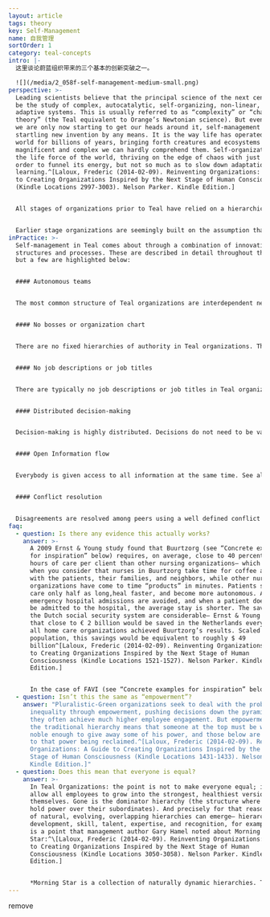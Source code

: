 ```yaml
---
layout: article
tags: theory
key: Self-Management
name: 自我管理
sortOrder: 1
category: teal-concepts
intro: |-
  这里谈论蔚蓝组织带来的三个基本的创新突破之一。

  ![](/media/2_058f-self-management-medium-small.png)
perspective: >-
  Leading scientists believe that the principal science of the next century will
  be the study of complex, autocatalytic, self-organizing, non-linear, and
  adaptive systems. This is usually referred to as “complexity” or “chaos
  theory” (the Teal equivalent to Orange’s Newtonian science). But even though
  we are only now starting to get our heads around it, self-management is not a
  startling new invention by any means. It is the way life has operated in the
  world for billions of years, bringing forth creatures and ecosystems so
  magnificent and complex we can hardly comprehend them. Self-organization is
  the life force of the world, thriving on the edge of chaos with just enough
  order to funnel its energy, but not so much as to slow down adaptation and
  learning.^[Laloux, Frederic (2014-02-09). Reinventing Organizations: A Guide
  to Creating Organizations Inspired by the Next Stage of Human Consciousness
  (Kindle Locations 2997-3003). Nelson Parker. Kindle Edition.]


  All stages of organizations prior to Teal have relied on a hierarchical power structure, with certain people exerting authority over others. The concentration of power and decision-making at the top, separating colleagues into the powerful and the powerless, brings with it problems that have plagued organizations for as long as we can remember. Power in organizations is seen as a scarce commodity worth fighting for. This situation invariably brings out the shadowy side of human nature: personal ambition, politics, mistrust, fear, and greed. At the bottom of organizations, it often evokes the twin brothers of powerlessness: resignation and resentment. The widespread lack of motivation we witness in many organizations is a devastating side effect of the unequal distribution of power. For a few lucky people, work is a place of joyful self-expression, a place of camaraderie with colleagues in pursuit of a meaningful purpose. For far too many, it is simply drudgery, a few hours of life “rented out” every day in exchange for a paycheck. The story of the global workforce is a sad tale of wasted talent and energy.^[Laloux, Frederic (2014-02-09). Reinventing Organizations: A Guide to Creating Organizations Inspired by the Next Stage of Human Consciousness (Kindle Locations 1416-1423). Nelson Parker. Kindle Edition.] ^[A 2012 survey conducted by Tower Watson, a human resources consulting firm polled 32,000 workers in the corporate sector in 29 countries to measure employee engagement (as well as the key factors contributing to engagement, such as confidence in senior management and the perceived interest by senior management in employee well-being). The overarching conclusion: just around a third of people are engaged in their work (35 percent). Many more people are “detached” or actively “disengaged” (43 percent). The remaining 22 percent feel “unsupported.”] ^[For a deep discussion of what motivates the modern worker, see Drive: The Surprising Truth About What Motivates Us by Daniel Pink, Riverhead Hardcover, 2009.]


  Earlier stage organizations are seemingly built on the assumption that people cannot be trusted to act in the organization’s best interest without supervision. Teal Organizations are built on a foundation of mutual trust. Workers and employees are seen as reasonable people that want to do good work and can be trusted to do the right thing. With that premise, very few rules and control mechanisms are needed. And employees are energized to make extraordinary things happen.
inPractice: >-
  Self-management in Teal comes about through a combination of innovative
  structures and processes. These are described in detail throughout the wiki,
  but a few are highlighted below:


  #### Autonomous teams


  The most common structure of Teal organizations are interdependent networks of small, autonomous teams. The nature of these networks will take a variety of forms, depending on the characteristics of their industry and environment, but all consist primarily of teams, usually 10-20 people, that self-organize and are not under the authority of anyone outside the team.


  #### No bosses or organization chart


  There are no fixed hierarchies of authority in Teal organizations. There are no bosses within or outside of the teams. The primacy of the boss-subordinate relationship is replaced with peer-based mutual commitments. Decision rights and power flow to any individual who has the expertise, interest, or willingness to step in and contribute to a situation. Fluid, natural hierarchies replace the fixed power hierarchies of the traditional pyramid - leaving the organization without an organizational chart. See also [Organizational Structure](../organizational-structure/).


  #### No job descriptions or job titles


  There are typically no job descriptions or job titles in Teal organizations. Rather each individual has a number of roles that he/she has agreed to and committed to fulfill. When someone senses an issue or an opportunity that calls for a new role, someone simply steps forward and offers to take on that role. See also [Job Titles and Job Descriptions](../job-titles-and-job-descriptions/) and [Role Definition and Allocation](../role-definition-and-allocation/).


  #### Distributed decision-making


  Decision-making is highly distributed. Decisions do not need to be validated by the hierarchy nor by consensus of the community. Any person can make any decision after seeking advice from 1) everyone who will be meaningfully affected, and 2) people with expertise in the matter. See also [Decision Making](../decision-making/).


  #### Open Information flow


  Everybody is given access to all information at the same time. See also [Information Flow](../information-flow/).


  #### Conflict resolution


  Disagreements are resolved among peers using a well defined conflict resolution process. Peers hold each other accountable for their mutual commitments. See also [Conflict Resolution](../conflict-resolution/).
faq:
  - question: Is there any evidence this actually works?
    answer: >-
      A 2009 Ernst & Young study found that Buurtzorg (see “Concrete examples
      for inspiration” below) requires, on average, close to 40 percent fewer
      hours of care per client than other nursing organizations— which is ironic
      when you consider that nurses in Buurtzorg take time for coffee and talk
      with the patients, their families, and neighbors, while other nursing
      organizations have come to time “products” in minutes. Patients stay in
      care only half as long,heal faster, and become more autonomous. A third of
      emergency hospital admissions are avoided, and when a patient does need to
      be admitted to the hospital, the average stay is shorter. The savings for
      the Dutch social security system are considerable— Ernst & Young estimates
      that close to € 2 billion would be saved in the Netherlands every year if
      all home care organizations achieved Buurtzorg’s results. Scaled to the US
      population, this savings would be equivalent to roughly $ 49
      billion^[Laloux, Frederic (2014-02-09). Reinventing Organizations: A Guide
      to Creating Organizations Inspired by the Next Stage of Human
      Consciousness (Kindle Locations 1521-1527). Nelson Parker. Kindle
      Edition.]


      In the case of FAVI (see “Concrete examples for inspiration” below), a foundry based in France, all its competitors have moved to China to enjoy cheaper labor costs. And yet FAVI is not only the one producer left standing in Europe; it also commands a 50 percent market share for its gearbox forks. Its product quality is legendary, and its on-time delivery close to mythical: workers are proud of their record of not a single order delivered late in over 25 years. FAVI delivers high profit margins, year in and year out, despite Chinese competition, salaries well above average, and highly cyclical demand patterns.^[Laloux, Frederic (2014-02-09). Reinventing Organizations: A Guide to Creating Organizations Inspired by the Next Stage of Human Consciousness (Kindle Locations 1690-1694). Nelson Parker. Kindle Edition.]
  - question: Isn’t this the same as “empowerment”?
    answer: "Pluralistic-Green organizations seek to deal with the problem of power
      inequality through empowerment, pushing decisions down the pyramid, and
      they often achieve much higher employee engagement. But empowerment within
      the traditional hierarchy means that someone at the top must be wise or
      noble enough to give away some of his power, and those below are subject
      to that power being reclaimed.^[Laloux, Frederic (2014-02-09). Reinventing
      Organizations: A Guide to Creating Organizations Inspired by the Next
      Stage of Human Consciousness (Kindle Locations 1431-1433). Nelson Parker.
      Kindle Edition.]"
  - question: Does this mean that everyone is equal?
    answer: >-
      In Teal Organizations: the point is not to make everyone equal; it is to
      allow all employees to grow into the strongest, healthiest version of
      themselves. Gone is the dominator hierarchy (the structure where bosses
      hold power over their subordinates). And precisely for that reason, lots
      of natural, evolving, overlapping hierarchies can emerge— hierarchies of
      development, skill, talent, expertise, and recognition, for example. This
      is a point that management author Gary Hamel noted about Morning
      Star:^\[Laloux, Frederic (2014-02-09). Reinventing Organizations: A Guide
      to Creating Organizations Inspired by the Next Stage of Human
      Consciousness (Kindle Locations 3050-3058). Nelson Parker. Kindle
      Edition.]


      *Morning Star is a collection of naturally dynamic hierarchies. There isn’t one formal hierarchy; there are many informal ones. On any issue some colleagues will have a bigger say than others will, depending on their expertise and willingness to help. These are hierarchies of influence, not position, and they’re built from the bottom up. At Morning Star one accumulates authority by demonstrating expertise, helping peers, and adding value. Stop doing those things, and your influence wanes— as will your pay.*^\[Gary Hamel, “First, Let’s Fire All the Managers,” Harvard Business Review, December 2011, http:// hbr.org/ 2011/ 12/ first-lets-fire-all-the-managers, accessed April 11, 2012.]
---
```

remove